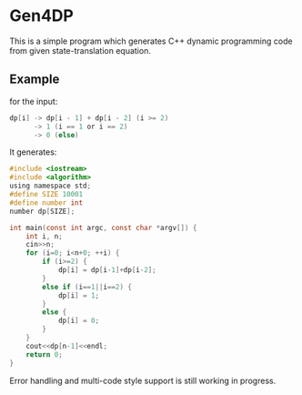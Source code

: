# Gen4DP

This is a simple program which generates C++ dynamic programming code from given state-translation equation.

## Example

for the input:

```c
dp[i] -> dp[i - 1] + dp[i - 2] (i >= 2)
      -> 1 (i == 1 or i == 2)
      -> 0 (else)
```

It generates:

```c
#include <iostream>
#include <algorithm>
using namespace std;
#define SIZE 10001
#define number int
number dp[SIZE];

int main(const int argc, const char *argv[]) {
	int i, n;
	cin>>n;
	for (i=0; i<n+0; ++i) {
		if (i>=2) {
			dp[i] = dp[i-1]+dp[i-2];
		}
		else if (i==1||i==2) {
			dp[i] = 1;
		}
		else {
			dp[i] = 0;
		}
	}
	cout<<dp[n-1]<<endl;
	return 0;
}
```

Error handling and multi-code style support is still working in progress.
